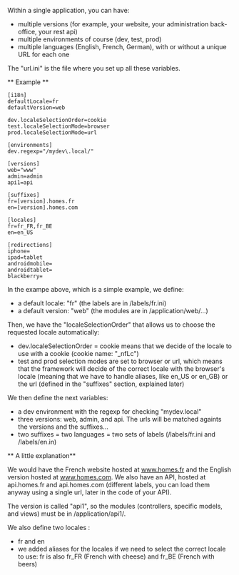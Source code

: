 Within a single application, you can have:

 - multiple versions (for example, your website, your administration back-office, your rest api)
 - multiple environments of course (dev, test, prod)
 - multiple languages (English, French, German), with or without a unique URL for each one
 
The "url.ini" is the file where you set up all these variables.
 
** Example **

```
[i18n]
defaultLocale=fr
defaultVersion=web

dev.localeSelectionOrder=cookie
test.localeSelectionMode=browser
prod.localeSelectionMode=url

[environments]
dev.regexp="/mydev\.local/"

[versions]
web="www"
admin=admin
api1=api

[suffixes]
fr=[version].homes.fr
en=[version].homes.com

[locales]
fr=fr_FR,fr_BE
en=en_US

[redirections]
iphone=
ipad=tablet
androidmobile=
androidtablet=
blackberry=

```

In the exampe above, which is a simple example, we define: 

 - a default locale: "fr" (the labels are in /labels/fr.ini)
 - a default version: "web" (the modules are in /application/web/...)
 
Then, we have the "localeSelectionOrder" that allows us to choose the requested locale automatically:
 
 - dev.localeSelectionOrder = cookie means that we decide of the locale to use with a cookie (cookie name: "_nfLc")
 - test and prod selection modes are set to browser or url, which means that the framework will decide of the correct locale with the browser's locale (meaning that we have to handle aliases, like en_US or en_GB) or the url (defined in the "suffixes" section, explained later)
 
We then define the next variables:
 
 - a dev environment with the regexp for checking "mydev.local"
 - three versions: web, admin, and api. The urls will be matched againts the versions and the suffixes...
 - two suffixes = two languages = two sets of labels (/labels/fr.ini and /labels/en.in)

** A little explanation**

We would have the French website hosted at www.homes.fr and the English version hosted at www.homes.com. We also have an API, hosted at api.homes.fr and api.homes.com (different labels, you can load them anyway using a single url, later in the code of your API).

The version is called "api1", so the modules (controllers, specific models, and views) must be in /application/api1/.

We also define two locales :
 - fr and en
 - we added aliases for the locales if we need to select the correct locale to use: fr is also fr_FR (French with cheese) and fr_BE (French with beers)

